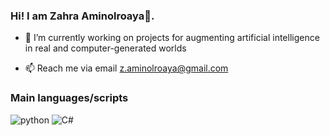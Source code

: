 ### Hi! I am Zahra Aminolroaya👋. 


- 🔭 I’m currently working on projects for augmenting artificial intelligence in real and computer-generated worlds 
<!-- - 🤔 You might see some of my public repos here, but the majority should remain private.-->
- 📫 Reach me via email z.aminolroaya@gmail.com

### Main languages/scripts

![python](https://img.shields.io/badge/Python-3776AB?style=for-the-badge&logo=python&logoColor=white)
![C#](https://img.shields.io/badge/c%23-%23239120.svg?style=for-the-badge&logo=c-sharp&logoColor=white)


